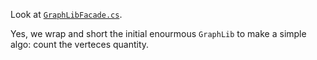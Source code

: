 Look at [`GraphLibFacade.cs`](GraphLibFacade.cs).

Yes, we wrap and short the initial enourmous `GraphLib` to make a simple algo: count the verteces quantity.
